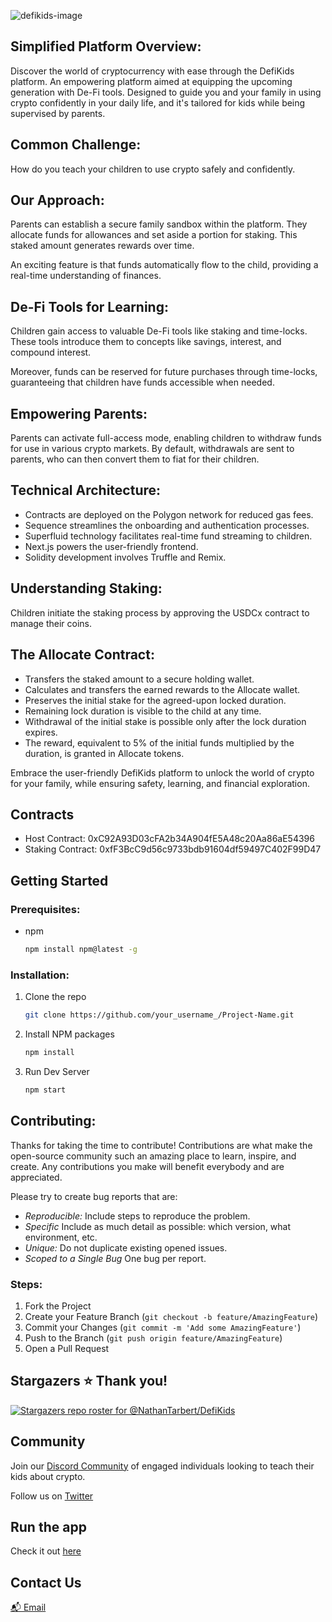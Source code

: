 ![defikids-image](https://github.com/NathanTarbert/defikids/assets/66887028/8d7844b3-270b-4197-8ec8-2ee0bec091dc)

## Simplified Platform Overview:

Discover the world of cryptocurrency with ease through the DefiKids platform. An empowering platform aimed at equipping the upcoming generation with De-Fi tools. Designed to guide you and your family in using crypto confidently in your daily life, and it's tailored for kids while being supervised by parents.

## Common Challenge:

How do you teach your children to use crypto safely and confidently.

## Our Approach:

Parents can establish a secure family sandbox within the platform. They allocate funds for allowances and set aside a portion for staking. This staked amount generates rewards over time.

An exciting feature is that funds automatically flow to the child, providing a real-time understanding of finances.

## De-Fi Tools for Learning:

Children gain access to valuable De-Fi tools like staking and time-locks. These tools introduce them to concepts like savings, interest, and compound interest.

Moreover, funds can be reserved for future purchases through time-locks, guaranteeing that children have funds accessible when needed.

## Empowering Parents:

Parents can activate full-access mode, enabling children to withdraw funds for use in various crypto markets. By default, withdrawals are sent to parents, who can then convert them to fiat for their children.

## Technical Architecture:

- Contracts are deployed on the Polygon network for reduced gas fees.
- Sequence streamlines the onboarding and authentication processes.
- Superfluid technology facilitates real-time fund streaming to children.
- Next.js powers the user-friendly frontend.
- Solidity development involves Truffle and Remix.

## Understanding Staking:

Children initiate the staking process by approving the USDCx contract to manage their coins.

## The Allocate Contract:

- Transfers the staked amount to a secure holding wallet.
- Calculates and transfers the earned rewards to the Allocate wallet.
- Preserves the initial stake for the agreed-upon locked duration.
- Remaining lock duration is visible to the child at any time.
- Withdrawal of the initial stake is possible only after the lock duration expires.
- The reward, equivalent to 5% of the initial funds multiplied by the duration, is granted in Allocate tokens.

Embrace the user-friendly DefiKids platform to unlock the world of crypto for your family, while ensuring safety, learning, and financial exploration.

## Contracts

- Host Contract: 0xC92A93D03cFA2b34A904fE5A48c20Aa86aE54396
- Staking Contract: 0xfF3BcC9d56c9733bdb91604df59497C402F99D47

<!-- GETTING STARTED -->

## Getting Started

### Prerequisites:

- npm
  ```sh
  npm install npm@latest -g
  ```

### Installation:

1. Clone the repo
   ```sh
   git clone https://github.com/your_username_/Project-Name.git
   ```
2. Install NPM packages
   ```sh
   npm install
   ```
3. Run Dev Server
   ```sh
   npm start
   ```

<!-- CONTRIBUTING -->

## Contributing:

Thanks for taking the time to contribute! Contributions are what make the open-source community such an amazing place to learn, inspire, and create. Any contributions you make will benefit everybody and are appreciated.

Please try to create bug reports that are:
- <i>Reproducible:</i> Include steps to reproduce the problem.
- <i>Specific</i> Include as much detail as possible: which version, what environment, etc.
- <i>Unique:</i> Do not duplicate existing opened issues.
- <i>Scoped to a Single Bug</i> One bug per report.

### Steps:

1. Fork the Project
2. Create your Feature Branch (`git checkout -b feature/AmazingFeature`)
3. Commit your Changes (`git commit -m 'Add some AmazingFeature'`)
4. Push to the Branch (`git push origin feature/AmazingFeature`)
5. Open a Pull Request

## Stargazers ⭐ Thank you!

[![Stargazers repo roster for @NathanTarbert/DefiKids](https://reporoster.com/stars/notext/NathanTarbert/DefiKids)](https://github.com/NathanTarbert/DefiKids/stargazers)

## Community

Join our [Discord Community](https://discord.gg/bDGMYNa8Ng) of engaged individuals looking to teach their kids about crypto.

Follow us on [Twitter](https://twitter.com/defikids_)

## Run the app

Check it out [here](https://defikids-nathantarbert.vercel.app/)

## Contact Us

[📬 Email](https://defikidsproject@gmail.com)

